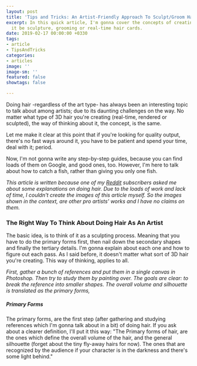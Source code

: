 ```yaml
---
layout: post
title: 'Tips and Tricks: An Artist-Friendly Approach To Sculpt/Groom Hair'
excerpt: In this quick article, I'm gonna cover the concepts of creating hair. Whether
  it be sculpture, grooming or real-time hair cards.
date: 2019-02-17 00:00:00 +0330
tags:
- article
- TipsAndTricks
categories:
- articles
image: ''
image-sm: ''
featured: false
showtags: false

---
```

Doing hair -regardless of the art type- has always been an interesting topic to talk about among artists; due to its daunting challenges on the way. No matter what type of 3D hair you're creating (real-time, rendered or sculpted), the way of thinking about it, the concept, is the same.

Let me make it clear at this point that if you're looking for quality output, there's no fast ways around it, you have to be patient and spend your time, deal with it; period.

Now, I'm not gonna write any step-by-step guides, because you can find loads of them on Google, and good ones, too. However, I'm here to talk about how to catch a fish, rather than giving you only one fish.

_This article is written because one of my_ [_Reddit_](https://www.reddit.com/r/CharacterArtists/ "Reddit - r/CharacterArtists") _subscribers asked me about some explanations on doing hair. Due to the loads of work and lack of time, I couldn't create the images of this article myself. So the images shown in the context, are other pro artists' works and I have no claims on them._

### The Right Way To Think About Doing Hair As An Artist

The basic idea, is to think of it as a sculpting process. Meaning that you have to do the primary forms first, then nail down the secondary shapes and finally the tertiary details. I'm gonna explain about each one and how to figure out each pass. As I said before, it doesn't matter what sort of 3D hair you're creating. This way of thinking, applies to all.

_First, gather a bunch of references and put them in a single canvas in Photoshop. Then try to study them by painting over. The goals are clear: to break the reference into smaller shapes. The overall volume and silhouette is translated as the primary forms,_

##### Primary Forms

The primary forms, are the first step (after gathering and studying references which I'm gonna talk about in a bit) of doing hair. If you ask about a clearer definition, I'll put it this way: "The Primary forms of hair, are the ones which define the overall volume of the hair, and the general silhouette (forget about the tiny fly-away hairs for now). The ones that are recognized by the audience if your character is in the darkness and there's some light behind."